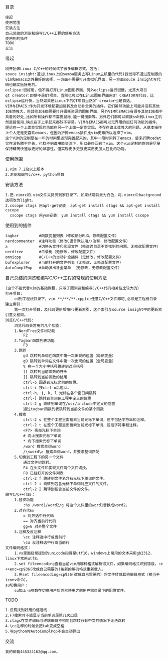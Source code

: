 目录

	缘起
	使用范围
	安装方法
	自己总结的浏览和编写C/C++工程的使用方法 
	使用到的插件
    TODO
	交流


缘起

	刚开始做Linux C/C++的时候试了很多编辑方式，包括：
	souce insight:通过Linux上的samba服务去写Linux主机里的代码(我觉得不通过定制版的vim和emacs之外最好的选择，一方面不需要打开虚拟机界面，另一方面souce insight写代码也确实挺好用的。
	eclipse:很好用，但不得打开Linux图形界面，另外eclipse运行很慢，尤其大项目
	qt creator:即使不是QT项目，当然也可以在Linux图形界面用QT CREATOR写代码，比eclipse运行快，当然如果是Linux下的QT项目当然QT creator也是首选。
	VIM与EMACS:作为开发环境都要加跳转及自动补全类的插件。它们虽然功能上可能并没有其他IDE境强大，但其他IDE都需要打开很耗资源的图形界面，另外VIM和EMACS有很多其他IDE都不具备的好处,比如所有操作都不需要鼠标,能一键搜索等。另外它们都可以直接ssh到Linux主机然直接使用,缺点在于上手起来都较不容易。VIM与EMACS都可以无界限的加任何功能的插件，理论在一个上面能实现的功能在另一个上面一定能实现，不存在谁比谁强大的问题。从基本操作上个人还是更喜欢emacs，但因为折腾emcas插件比vim更难所以选择了vim。
	这个VIM的定制是在一年的时间里逐渐完善起来的，其中一段时间转了emacs，后来折腾cedet实在没折腾不完善，也找不到谁用能交流下，所以最终回到了vim。这个vim定制的原则是尽量保持精简快速与更好的兼容性，但实现更多更强更实用更加人性化的功能。


使用范围
    
    1.vim 7.2及以上版本
	2.浏览和编写c/c++、python项目


安装方法

	1.把.vimrc和.vim文件夹拷贝到家目录下，如果终端背景为白色，将.vimrc中background选项改为light。
    2.cscope ctags 用apt-get安装: apt-get install ctags && apt-get install cscope
      cscope ctags 用yum安装: yum install ctags && yum install cscope


使用到的插件    

	tagbar         #函数变量列表（修改部分BUG，修改配置文件）
	nerdcommenter  #注释功能（修改C语言默认用//注释，修改配置文件）
	a              #切换头文件和实现文件（修改跨目录不能找到的问题，无修改配置文件）
	nerdtree       #目录树（无修改，修改配置文件）
	omnicpp        #C/C++的自动补全插件（无修改，修改配置文件）
	bufexplorer    #当前打开的文件列表（无修改，无修改配置文件）
    AutoComplPop   #自动弹出补全菜单 （无修改，无修改配置文件）                                            


自己总结的浏览和编写C/C++工程的常规的使用方法 

	(这个不能代替vim的基础教程，只写了跟浏览和编写C/C++代码相关性比较大的）
	打开项目:
		cd到工程根目录下，vim **/**/**.cpp(c)任意C/C++文件即可,必须是工程根目录
	建立索引：
		第一次打开项目，及代码更新后按F5更新索引，这个索引与source insight中的更新索引意义相同。
	浏览C/C++代码:
		浏览代码会常用的几个功能:
		1.NerdTree文件树功能 
			F2 
		2.Tagbar函数列表功能 
			F3 
		3.跳转
			gd 跳转到单词在函数中第一次出现的位置（局部变量）
			gD 跳转到单词在文件中第一次出现的位置（全局变量）
			% 在一个大小中括号跳转到对应括号
			[[ 跳转到当前函数的开头
			][ 跳转到当前函数的结尾
			ctrl-o 回退到光标之前的位置。
			ctrl-i 按ctrl-o后返回。
			ctrl-h, j, k, l 光标在各个窗口间跳转
			ctrl-] 跳转到单词在工程中定义的位置
			ctrl-2 g 跳转到单词在/usr/include中定义的位置
			通过tagbar函数列表跳转到当前文件的某个函数
		4.搜索
			ctrl-2 s 在整个工程里面搜索当前光标下单词，但不包括字符串和注释。
			ctrl-2 t 在整个工程里面搜索当前光标下单词，包括字符串和注释。
			<F7> 高亮光标下单词
            # 向上搜索光标下单词
            * 向下搜索光标下单词
			/word 搜索单词word
			/\<word\> 搜索单词word，并要求整词匹配
		5.切换到工程下的另一个文件
			通过文件树跳转。
			F4 在头文件和实现文件两个文件切换。
            F8 已经打开的文件列表
			ctrl-2 f 跳转到文件名含有光标下单词的文件。
			ctrl-2 i 跳转到包含光标下单词对应文件的文件。
			ctrl-2 I 跳转到包含当前文件的文件。
	编写C/C++代码：
		1.替换功能
			:%s /word1/word2/g 将这个文件里的word1替换成word2。
		2.对齐代码
			= 对齐选中行代码
			== 对齐当前行代码
			gg=G 对齐整个文件
		3.注释及反注释
			\cc 注释选中行或当前行
			\cu 反注释选中行或当前行
	文件编码格式：
		1.vs里面经常提到的unicode指得是utf16，windows上常用的文本采用gb2312，linux下常用utf8。
        2.set fileencoding查看当前vim用哪种格式解析得文件，如果编码格式识别错误，:e ++enc=cp936(改成自己需要的)按新的编码格式重新载入。
        3.用set fileencoding=cp936(改成自己需要的）将文件转成其他编码格式（相当于iconv命令）。
	su切换用户：
        su加上-m参数在切换用户后仍然使用之前用户家目录下的配置文件。


TODO

    1.没有找到好用的缩进线
    2.F7搜索时不能显示当前单词是第几次出现
	3.ctags在文件编码与终端编码不相同且跳转行有中文的情况下无法跳转
	4.\cc注释的时候会把tab变成空格
    5.写python时AutoComplPop不会自动弹出
    

交流

	我的邮箱445324162@qq.com。

